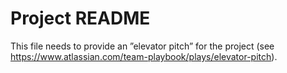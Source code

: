 Project README
===

This file needs to provide an ”elevator pitch” for the project (see https://www.atlassian.com/team-playbook/plays/elevator-pitch).